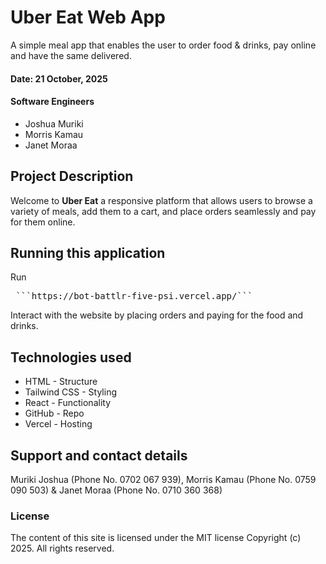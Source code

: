 # Uber Eat Web App
A simple meal app that enables the user to order food & drinks, pay online and have the same delivered.

#### Date: 21 October, 2025

#### Software Engineers
- Joshua Muriki
- Morris Kamau
- Janet Moraa

## Project Description

Welcome to **Uber Eat** a responsive platform that allows users to browse a variety of meals, add them to a cart, and place orders seamlessly and pay for them online.

## Running this application

Run

<pre> ```https://bot-battlr-five-psi.vercel.app/```</pre>

Interact with the website by placing orders and paying for the food and drinks. 

## Technologies used

- HTML - Structure
- Tailwind CSS - Styling
- React - Functionality
- GitHub - Repo
- Vercel - Hosting

## Support and contact details

Muriki Joshua (Phone No. 0702 067 939), Morris Kamau (Phone No. 0759 090 503) & Janet Moraa (Phone No. 0710 360 368) 

### License
The content of this site is licensed under the MIT license Copyright (c) 2025. 
All rights reserved.

